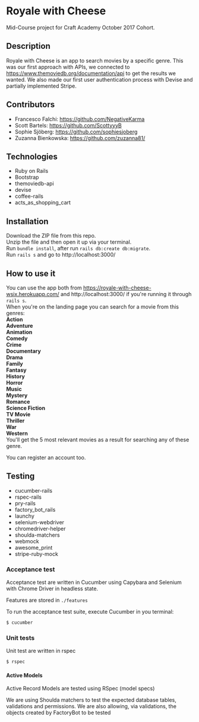 # Royale with Cheese
Mid-Course project for Craft Academy October 2017 Cohort.

## Description
Royale with Cheese is an app to search movies by a specific genre.
This was our first approach with APIs, we connected to
https://www.themoviedb.org/documentation/api to get the results we wanted.
We also made our first user authentication process with Devise and partially implemented Stripe.

## Contributors
* Francesco Falchi: https://github.com/NegativeKarma
* Scott Bartels: https://github.com/ScottyyyB
* Sophie Sjöberg: https://github.com/sophiesjoberg
* Zuzanna Bienkowska: https://github.com/zuzanna81/

## Technologies
* Ruby on Rails
* Bootstrap
* themoviedb-api
* devise
* coffee-rails
* acts_as_shopping_cart

## Installation
Download the ZIP file from this repo.  
Unzip the file and then open it up via your terminal.  
Run `bundle install`, after run `rails db:create db:migrate`.  
Run `rails s` and go to http://localhost:3000/

## How to use it
You can use the app both from https://royale-with-cheese-wsix.herokuapp.com/ and
http://localhost:3000/ if you're running it through `rails s`.  
When you're on the landing page you can search for a movie from this genres:  
**Action  
Adventure  
Animation  
Comedy  
Crime  
Documentary  
Drama  
Family  
Fantasy  
History  
Horror  
Music  
Mystery  
Romance  
Science Fiction  
TV Movie  
Thriller  
War  
Western**  
You'll get the 5 most relevant movies as a result for searching any of these genre.

You can register an account too.

## Testing
* cucumber-rails
* rspec-rails
* pry-rails
* factory_bot_rails
* launchy
* selenium-webdriver
* chromedriver-helper
* shoulda-matchers
* webmock
* awesome_print
* stripe-ruby-mock

### Acceptance test
Acceptance test are written in Cucumber using Capybara and Selenium with Chrome Driver in headless state.

Features are stored in `./features`

To run the acceptance test suite, execute Cucumber in you terminal:

```bash
$ cucumber
```

### Unit tests
Unit test are written in rspec

```bash
$ rspec
```

#### Active Models
Active Record Models are tested using RSpec (model specs)

We are using Shoulda matchers to test the expected database tables, validations and permissions.
We are also allowing, via validations, the objects created by FactoryBot to be tested
